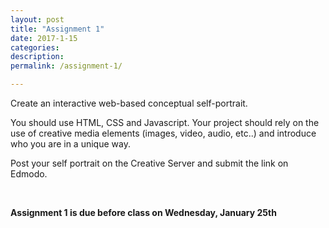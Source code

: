 ```yaml
---
layout: post
title: "Assignment 1"
date: 2017-1-15
categories:
description: 
permalink: /assignment-1/

---
```


Create an interactive web-based conceptual self-portrait. 

You should use HTML, CSS and Javascript. Your project should rely on the use of creative media elements (images, video, audio, etc..) and introduce who you are in a unique way. 

Post your self portrait on the Creative Server and submit the link on Edmodo.

<br>

**Assignment 1 is due before class on Wednesday, January 25th**